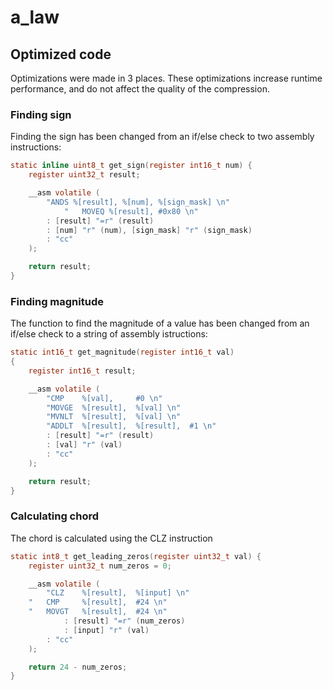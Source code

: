 # a_law

## Optimized code
Optimizations were made in 3 places. These optimizations increase runtime performance, and do not affect the quality of the compression.

### Finding sign
Finding the sign has been changed from an if/else check to two assembly instructions:
``` C
static inline uint8_t get_sign(register int16_t num) {
	register uint32_t result;

	__asm volatile (
		"ANDS %[result], %[num], %[sign_mask] \n" 
	    	"	MOVEQ %[result], #0x80 \n" 
		: [result] "=r" (result) 
		: [num] "r" (num), [sign_mask] "r" (sign_mask)
		: "cc"
	);

	return result;
}
```

### Finding magnitude
The function to find the magnitude of a value has been changed from an if/else check to a string of assembly istructions:
``` C
static int16_t get_magnitude(register int16_t val) 
{
	register int16_t result;

	__asm volatile (
		"CMP 	%[val], 	#0 \n"
		"MOVGE 	%[result], 	%[val] \n"
		"MVNLT 	%[result], 	%[val] \n"
		"ADDLT 	%[result], 	%[result], 	#1 \n"
		: [result] "=r" (result)
		: [val] "r" (val)
		: "cc"
	);

	return result;
}

```

### Calculating chord
The chord is calculated using the CLZ instruction
``` C
static int8_t get_leading_zeros(register uint32_t val) {
	register uint32_t num_zeros = 0;

	__asm volatile ( 
		"CLZ 	%[result],	%[input] \n"
	"	CMP 	%[result],	#24 \n"
	"	MOVGT 	%[result],	#24 \n"
    		: [result] "=r" (num_zeros)
    		: [input] "r" (val)
		: "cc"
  	);

	return 24 - num_zeros;
}
```

